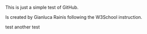 This is just a simple test of GitHub.

Is created by Gianluca Rainis following the W3School instruction.

test
another test

